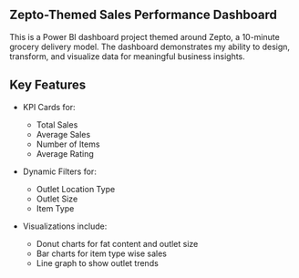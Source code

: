 ## Zepto-Themed Sales Performance Dashboard
This is a Power BI dashboard project themed around Zepto, a 10-minute grocery delivery model. The dashboard demonstrates my ability to design, transform, and visualize data for meaningful business insights.
##  Key Features

- KPI Cards for:
  - Total Sales  
  - Average Sales  
  - Number of Items  
  - Average Rating  

- Dynamic Filters for:
  - Outlet Location Type  
  - Outlet Size  
  - Item Type  

- Visualizations include:
  - Donut charts for fat content and outlet size  
  - Bar charts for item type wise sales  
  - Line graph to show outlet trends

